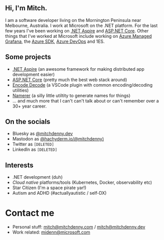 ## Hi, I'm Mitch.

I am a software developer living on the Mornington Peninsula near Melbourne, Australia. I work at Microsoft on the .NET platform. For the last few years I've been working on [.NET Aspire](https://github.com/dotnet/aspire) and [ASP.NET Core](https://github.com/dotnet/aspnetcore). Other things that I've worked at Microsoft include working on [Azure Managed Grafana](https://azure.microsoft.com/en-us/products/managed-grafana), the [Azure SDK](https://github.com/Azure/azure-sdk), [Azure DevOps](https://azure.microsoft.com/en-au/products/devops) and 1ES.

## Some projects

- [.NET Aspire](https://github.com/dotnet/aspire) (an awesome framework for making distributed app development easier)
- [ASP.NET Core](https://github.com/dotnet/aspnetcore) (pretty much the best web stack around)
- [Encode Decode](https://marketplace.visualstudio.com/items?itemName=mitchdenny.ecdc) (a VSCode plugin with common encoding/decoding utilities)
- [Namerer](https://github.com/mitchdenny/namerer) (a silly little utiltity to generate names for things)
- ... and much more that I can't can't talk about or can't remember over a 30+ year career.

## On the socials

- Bluesky as [@mitchdenny.dev](https://bsky.app/profile/mitchdenny.dev)
- Mastodon as [@hachyderm.io/@mitchdenny)](https://hachyderm.io/@mitchdenny)
- Twitter as `[DELETED]`
- LinkedIn as `[DELETED]`

## Interests

- .NET development (duh)
- _Cloud native_ platforms/tools (Kubernetes, Docker, observability etc)
- Star Citizen (I'm a space pirate yar!)
- Autism and ADHD (#actuallyautistic / self-DX)

# Contact me

- Personal stuff: mitch@mitchdenny.com / mitch@mitchdenny.dev
- Work related: midenn@microsoft.com

